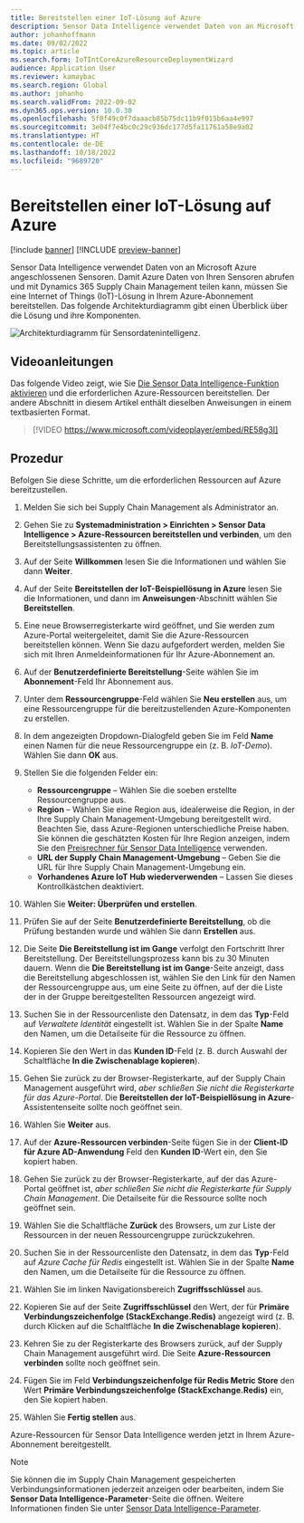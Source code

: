 ```yaml
---
title: Bereitstellen einer IoT-Lösung auf Azure
description: Sensor Data Intelligence verwendet Daten von an Microsoft Azure angeschlossenen Sensoren. In diesem Artikel wird erläutert, wie Sie eine Internet of Things (IoT)-Lösung in Ihrem Azure-Abonnement bereitstellen.
author: johanhoffmann
ms.date: 09/02/2022
ms.topic: article
ms.search.form: IoTIntCoreAzureResourceDeploymentWizard
audience: Application User
ms.reviewer: kamaybac
ms.search.region: Global
ms.author: johanho
ms.search.validFrom: 2022-09-02
ms.dyn365.ops.version: 10.0.30
ms.openlocfilehash: 5f0f49c0f7daaacb85b75dc11b9f015b6aa4e997
ms.sourcegitcommit: 3e04f7e4bc0c29c936dc177d5fa11761a58e9a02
ms.translationtype: HT
ms.contentlocale: de-DE
ms.lasthandoff: 10/18/2022
ms.locfileid: "9689720"
---
```

# <a name="deploy-an-iot-solution-on-azure"></a>Bereitstellen einer IoT-Lösung auf Azure

[!include [banner](../includes/banner.md)]
[!INCLUDE [preview-banner](../includes/preview-banner.md)]
<!-- KFM: Preview until further notice -->

Sensor Data Intelligence verwendet Daten von an Microsoft Azure angeschlossenen Sensoren. Damit Azure Daten von Ihren Sensoren abrufen und mit Dynamics 365 Supply Chain Management teilen kann, müssen Sie eine Internet of Things (IoT)-Lösung in Ihrem Azure-Abonnement bereitstellen. Das folgende Architekturdiagramm gibt einen Überblick über die Lösung und ihre Komponenten.

![Architekturdiagramm für Sensordatenintelligenz.](media/sdi-architecture.png "Architekturdiagramm für Sensor Data Intelligence")

## <a name="video-instructions"></a>Videoanleitungen

Das folgende Video zeigt, wie Sie [Die Sensor Data Intelligence-Funktion aktivieren](sdi-enable-feature.md) und die erforderlichen Azure-Ressourcen bereitstellen. Der andere Abschnitt in diesem Artikel enthält dieselben Anweisungen in einem textbasierten Format.

> [!VIDEO https://www.microsoft.com/videoplayer/embed/RE58g3I]

## <a name="procedure"></a>Prozedur

Befolgen Sie diese Schritte, um die erforderlichen Ressourcen auf Azure bereitzustellen.

1. Melden Sie sich bei Supply Chain Management als Administrator an.
1. Gehen Sie zu **Systemadministration \> Einrichten \> Sensor Data Intelligence \> Azure-Ressourcen bereitstellen und verbinden**, um den Bereitstellungsassistenten zu öffnen.
1. Auf der Seite **Willkommen** lesen Sie die Informationen und wählen Sie dann **Weiter**.
1. Auf der Seite **Bereitstellen der IoT-Beispiellösung in Azure** lesen Sie die Informationen, und dann im **Anweisungen**-Abschnitt wählen Sie **Bereitstellen**.
1. Eine neue Browserregisterkarte wird geöffnet, und Sie werden zum Azure-Portal weitergeleitet, damit Sie die Azure-Ressourcen bereitstellen können. Wenn Sie dazu aufgefordert werden, melden Sie sich mit Ihren Anmeldeinformationen für Ihr Azure-Abonnement an.
1. Auf der **Benutzerdefinierte Bereitstellung**-Seite wählen Sie im **Abonnement**-Feld Ihr Abonnement aus.
1. Unter dem **Ressourcengruppe**-Feld wählen Sie **Neu erstellen** aus, um eine Ressourcengruppe für die bereitzustellenden Azure-Komponenten zu erstellen.
1. In dem angezeigten Dropdown-Dialogfeld geben Sie im Feld **Name** einen Namen für die neue Ressourcengruppe ein (z. B. *IoT-Demo*). Wählen Sie dann **OK** aus.
1. Stellen Sie die folgenden Felder ein:

    - **Ressourcengruppe** – Wählen Sie die soeben erstellte Ressourcengruppe aus.
    - **Region** – Wählen Sie eine Region aus, idealerweise die Region, in der Ihre Supply Chain Management-Umgebung bereitgestellt wird. Beachten Sie, dass Azure-Regionen unterschiedliche Preise haben. Sie können die geschätzten Kosten für Ihre Region anzeigen, indem Sie den [Preisrechner für Sensor Data Intelligence](https://azure.com/e/c36c4947ebff4215b2e62590c2a24c68) verwenden.
    - **URL der Supply Chain Management-Umgebung** – Geben Sie die URL für Ihre Supply Chain Management-Umgebung ein.
    - **Vorhandenes Azure IoT Hub wiederverwenden** – Lassen Sie dieses Kontrollkästchen deaktiviert.

1. Wählen Sie **Weiter: Überprüfen und erstellen**.
1. Prüfen Sie auf der Seite **Benutzerdefinierte Bereitstellung**, ob die Prüfung bestanden wurde und wählen Sie dann **Erstellen** aus.
1. Die Seite **Die Bereitstellung ist im Gange** verfolgt den Fortschritt Ihrer Bereitstellung. Der Bereitstellungsprozess kann bis zu 30 Minuten dauern. Wenn die **Die Bereitstellung ist im Gange**-Seite anzeigt, dass die Bereitstellung abgeschlossen ist, wählen Sie den Link für den Namen der Ressourcengruppe aus, um eine Seite zu öffnen, auf der die Liste der in der Gruppe bereitgestellten Ressourcen angezeigt wird.
1. Suchen Sie in der Ressourcenliste den Datensatz, in dem das **Typ**-Feld auf *Verwaltete Identität* eingestellt ist. Wählen Sie in der Spalte **Name** den Namen, um die Detailseite für die Ressource zu öffnen.
1. Kopieren Sie den Wert in das **Kunden ID**-Feld (z. B. durch Auswahl der Schaltfläche **In die Zwischenablage kopieren**).
1. Gehen Sie zurück zu der Browser-Registerkarte, auf der Supply Chain Management ausgeführt wird, *aber schließen Sie nicht die Registerkarte für das Azure-Portal*. Die **Bereitstellen der IoT-Beispiellösung in Azure**-Assistentenseite sollte noch geöffnet sein. 
1. Wählen Sie **Weiter** aus.
1. Auf der **Azure-Ressourcen verbinden**-Seite fügen Sie in der **Client-ID für Azure AD-Anwendung** Feld den **Kunden ID**-Wert ein, den Sie kopiert haben.
1. Gehen Sie zurück zu der Browser-Registerkarte, auf der das Azure-Portal geöffnet ist, *aber schließen Sie nicht die Registerkarte für Supply Chain Management*. Die Detailseite für die Ressource sollte noch geöffnet sein.
1. Wählen Sie die Schaltfläche **Zurück** des Browsers, um zur Liste der Ressourcen in der neuen Ressourcengruppe zurückzukehren.
1. Suchen Sie in der Ressourcenliste den Datensatz, in dem das **Typ**-Feld auf *Azure Cache für Redis* eingestellt ist. Wählen Sie in der Spalte **Name** den Namen, um die Detailseite für die Ressource zu öffnen.
1. Wählen Sie im linken Navigationsbereich **Zugriffsschlüssel** aus.
1. Kopieren Sie auf der Seite **Zugriffsschlüssel** den Wert, der für **Primäre Verbindungszeichenfolge (StackExchange.Redis)** angezeigt wird (z. B. durch Klicken auf die Schaltfläche **In die Zwischenablage kopieren**).
1. Kehren Sie zu der Registerkarte des Browsers zurück, auf der Supply Chain Management ausgeführt wird. Die Seite **Azure-Ressourcen verbinden** sollte noch geöffnet sein.
1. Fügen Sie im Feld **Verbindungszeichenfolge für Redis Metric Store** den Wert **Primäre Verbindungszeichenfolge (StackExchange.Redis)** ein, den Sie kopiert haben.
1. Wählen Sie **Fertig stellen** aus.

Azure-Ressourcen für Sensor Data Intelligence werden jetzt in Ihrem Azure-Abonnement bereitgestellt.

> [!NOTE]
> Sie können die im Supply Chain Management gespeicherten Verbindungsinformationen jederzeit anzeigen oder bearbeiten, indem Sie **Sensor Data Intelligence-Parameter**-Seite die öffnen. Weitere Informationen finden Sie unter [Sensor Data Intelligence-Parameter](sdi-parameters.md).

